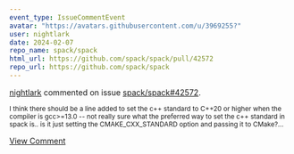```yaml
---
event_type: IssueCommentEvent
avatar: "https://avatars.githubusercontent.com/u/3969255?"
user: nightlark
date: 2024-02-07
repo_name: spack/spack
html_url: https://github.com/spack/spack/pull/42572
repo_url: https://github.com/spack/spack
---
```


<a href='https://github.com/nightlark' target='_blank'>nightlark</a> commented on issue <a href='https://github.com/spack/spack/pull/42572' target='_blank'>spack/spack#42572</a>.

<small>I think there should be a line added to set the c++ standard to C++20 or higher when the compiler is gcc>=13.0 -- not really sure what the preferred way to set the c++ standard in spack is.. is it just setting the CMAKE_CXX_STANDARD option and passing it to CMake?...</small>

<a href='https://github.com/spack/spack/pull/42572' target='_blank'>View Comment</a>